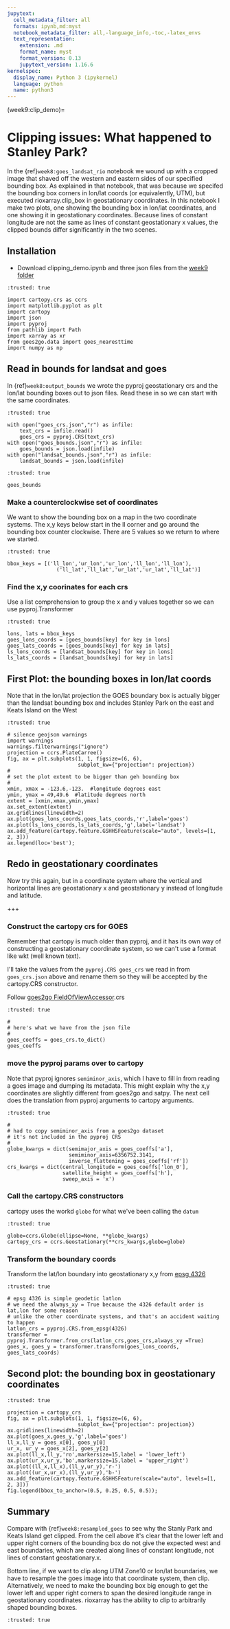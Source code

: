 ```yaml
---
jupytext:
  cell_metadata_filter: all
  formats: ipynb,md:myst
  notebook_metadata_filter: all,-language_info,-toc,-latex_envs
  text_representation:
    extension: .md
    format_name: myst
    format_version: 0.13
    jupytext_version: 1.16.6
kernelspec:
  display_name: Python 3 (ipykernel)
  language: python
  name: python3
---
```


(week9:clip_demo)=
# Clipping issues: What happened to Stanley Park?
 In the {ref}`week8:goes_landsat_rio` notebook we wound up with a cropped image
 that shaved off the western and eastern sides of our specified bounding box.
 As explained in that notebook, that was because we specifed the bounding box corners in lon/lat coords (or equivalently, UTM), but executed rioxarray.clip_box in geostationary coordinates.  In this notebook I make two plots, one showing the bounding box in lon/lat coordinates, and one showing it in geostationary coordinates.  Because lines of constant longitude are not the same as lines of constant geostationary x values, the clipped bounds differ significantly in the two scenes.

 ## Installation

 - Download clipping_demo.ipynb and three json files from the [week9 folder](https://drive.google.com/drive/folders/1-Ja2wVKVIjkZb7Gx_rfc14J_aBYiknuw?usp=sharing)

```{code-cell} ipython3
:trusted: true

import cartopy.crs as ccrs
import matplotlib.pyplot as plt
import cartopy
import json
import pyproj
from pathlib import Path
import xarray as xr
from goes2go.data import goes_nearesttime
import numpy as np
```

## Read in bounds for landsat and goes

In {ref}`week8:output_bounds` we wrote the pyproj geostationary crs
and the lon/lat bounding boxes out to json files.  Read these in
so we can start with the same coordinates.

```{code-cell} ipython3
:trusted: true

with open("goes_crs.json","r") as infile:
    text_crs = infile.read()
    goes_crs = pyproj.CRS(text_crs)
with open("goes_bounds.json","r") as infile:
    goes_bounds = json.load(infile)
with open("landsat_bounds.json","r") as infile:
    landsat_bounds = json.load(infile)
```

```{code-cell} ipython3
:trusted: true

goes_bounds
```

### Make a counterclockwise set of coordinates

We want to show the bounding box on a map in the two coordinate systems.
The x,y keys below start in the ll corner and go around the bounding box counter clockwise. There are 5 values so we return to where we started.

```{code-cell} ipython3
:trusted: true

bbox_keys = [('ll_lon','ur_lon','ur_lon','ll_lon','ll_lon'),
                ('ll_lat','ll_lat','ur_lat','ur_lat','ll_lat')]
```

### Find the x,y coorinates for each crs

Use a list comprehension to
group the x and y  values together so we can use pyproj.Transformer

```{code-cell} ipython3
:trusted: true

lons, lats = bbox_keys
goes_lons_coords = [goes_bounds[key] for key in lons]
goes_lats_coords = [goes_bounds[key] for key in lats]
ls_lons_coords = [landsat_bounds[key] for key in lons]
ls_lats_coords = [landsat_bounds[key] for key in lats]
```

## First Plot: the bounding boxes in lon/lat coords

Note that in the lon/lat projection the GOES boundary box is actually
bigger than the landsat bounding box and includes Stanley Park on the east
and Keats Island on the West

```{code-cell} ipython3
:trusted: true

# silence geojson warnings
import warnings
warnings.filterwarnings("ignore")
projection = ccrs.PlateCarree()
fig, ax = plt.subplots(1, 1, figsize=(6, 6), 
                       subplot_kw={"projection": projection})
#
# set the plot extent to be bigger than geh bounding box
#
xmin, xmax = -123.6,-123.  #longitude degrees east
ymin, ymax = 49,49.6  #latitude degrees north
extent = [xmin,xmax,ymin,ymax]
ax.set_extent(extent)
ax.gridlines(linewidth=2)
ax.plot(goes_lons_coords,goes_lats_coords,'r',label='goes')
ax.plot(ls_lons_coords,ls_lats_coords,'g',label='landsat')
ax.add_feature(cartopy.feature.GSHHSFeature(scale="auto", levels=[1, 2, 3]))
ax.legend(loc='best');
```

## Redo in geostationary coordinates

Now try this again, but in a coordinate system where the vertical
and horizontal lines are geostationary x and geostationary y instead
of longitude and latitude.

+++

### Construct the cartopy crs for GOES

Remember that cartopy is much older than pyproj, and it has its own
way of constructing a geostationary coordinate system, so we can't use
a format like wkt (well known text).

I'll take the values from the `pyproj.CRS goes_crs` we read in from `goes_crs.json` above 
and rename them so they will be accepted by the cartopy.CRS constructor.

Follow [goes2go FieldOfViewAccessor](https://github.com/blaylockbk/goes2go/blob/main/goes2go/accessors.py#L90).crs

```{code-cell} ipython3
:trusted: true

#
# here's what we have from the json file
#
goes_coeffs = goes_crs.to_dict()
goes_coeffs
```

### move the pyproj params over to cartopy

Note that pyproj ignores `semiminor_axis`, which I have to
fill in from reading a goes image and dumping its metadata.  This
might explain why the x,y coordinates are slightly different from
goes2go and satpy.  The next cell does the translation from pyproj arguments
to cartopy arguments.

```{code-cell} ipython3
:trusted: true

#
# had to copy semiminor_axis from a goes2go dataset
# it's not included in the pyproj CRS
#
globe_kwargs = dict(semimajor_axis = goes_coeffs['a'],
                    semiminor_axis=6356752.3141,
                    inverse_flattening = goes_coeffs['rf'])
crs_kwargs = dict(central_longitude = goes_coeffs['lon_0'],
                  satellite_height = goes_coeffs['h'],
                  sweep_axis = 'x')
```

### Call the cartopy.CRS constructors

cartopy uses the workd `globe` for what we've been calling the `datum`

```{code-cell} ipython3
:trusted: true

globe=ccrs.Globe(ellipse=None, **globe_kwargs)
cartopy_crs = ccrs.Geostationary(**crs_kwargs,globe=globe)
```

### Transform the boundary coords

Transform the lat/lon boundary into geostationary x,y from [epsg 4326](https://epsg.io/4326)

```{code-cell} ipython3
:trusted: true

# epsg 4326 is simple geodetic latlon
# we need the always_xy = True because the 4326 default order is lat,lon for some reason
# unlike the other coordinate systems, and that's an accident waiting to happen
latlon_crs = pyproj.CRS.from_epsg(4326)
transformer = pyproj.Transformer.from_crs(latlon_crs,goes_crs,always_xy =True)
goes_x, goes_y = transformer.transform(goes_lons_coords, goes_lats_coords)
```

## Second plot: the bounding box in geostationary coordinates

```{code-cell} ipython3
:trusted: true

projection = cartopy_crs
fig, ax = plt.subplots(1, 1, figsize=(6, 6), 
                       subplot_kw={"projection": projection})
ax.gridlines(linewidth=2)
ax.plot(goes_x,goes_y,'g',label='goes')
ll_x,ll_y = goes_x[0], goes_y[0]
ur_x, ur_y = goes_x[2], goes_y[2]
ax.plot(ll_x,ll_y,'ro',markersize=15,label = 'lower_left')
ax.plot(ur_x,ur_y,'bo',markersize=15,label = 'upper_right')
ax.plot((ll_x,ll_x),(ll_y,ur_y),'r-')
ax.plot((ur_x,ur_x),(ll_y,ur_y),'b-')
ax.add_feature(cartopy.feature.GSHHSFeature(scale="auto", levels=[1, 2, 3]))
fig.legend(bbox_to_anchor=(0.5, 0.25, 0.5, 0.5));
```

## Summary

Compare with {ref}`week8:resampled_goes` to see why the Stanly Park and Keats Island get clipped.
From the cell above it's clear that the lower left and upper right corners of
the bounding box do not give the expected west and east boundaries, which are
created along lines of constant longitude, not lines of constant geostationary.x.  

Bottom line, if we want to clip along UTM Zone10 or lon/lat boundaries, we
have to resample the goes image into that coordinate system, then clip.  Alternatively, we need to make the bounding box big enough to get the lower left and upper right corners to span the desired longitude range in geostationary coordinates.  rioxarray has the ability to clip to arbitrarily shaped bounding boxes.

```{code-cell} ipython3
:trusted: true


```
